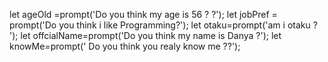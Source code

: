 let ageOld =prompt('Do you think my age is 56 ? ?');
let jobPref = prompt('Do you think i like Programming?');
let otaku=prompt('am i otaku ?  ');
let offcialName=prompt('Do you think my name is Danya ?');
let knowMe=prompt(' Do you think you realy know me ??');